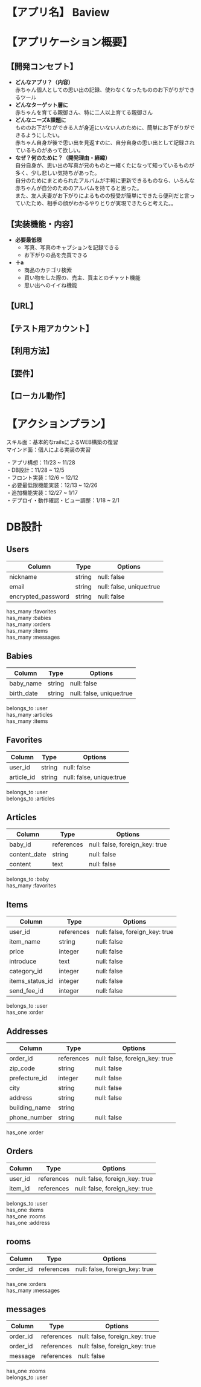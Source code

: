 # 【アプリ名】  Baview

# 【アプリケーション概要】

## 【開発コンセプト】
* **どんなアプリ？（内容）**  
赤ちゃん個人としての思い出の記録、使わなくなったもののお下がりができるツール  
* **どんなターゲット層に**  
赤ちゃんを育てる親御さん、特に二人以上育てる親御さん  
* **どんなニーズ&課題に**  
もののお下がりができる人が身近にいない人のために、簡単にお下がりができるようにしたい。  
赤ちゃん自身が後で思い出を見返すのに、自分自身の思い出として記録されているものがあって欲しい。  
* **なぜ？何のために？（開発理由・経緯）**  
自分自身が、思い出の写真が兄のものと一緒くたになって知っているものが多く、少し悲しい気持ちがあった。  
自分のためにまとめられたアルバムが手軽に更新できるものなら、いろんな赤ちゃんが自分のためのアルバムを持てると思った。  
また、友人夫妻がお下がりによるものの授受が簡単にできたら便利だと言っていたため、相手の顔がわかるやりとりが実現できたらと考えた。。  
## 【実装機能・内容】
* **必要最低限**  
  * 写真、写真のキャプションを記録できる  
  * お下がりの品を売買できる  
* **＋a**  
  * 商品のカテゴリ検索  
  * 買い物をした際の、売主、買主とのチャット機能  
  * 思い出へのイイね機能  

## 【URL】

## 【テスト用アカウント】

## 【利用方法】

## 【要件】

## 【ローカル動作】

# 【アクションプラン】
スキル面：基本的なrailsによるWEB構築の復習  
マインド面：個人による実装の実習  

・アプリ構想：11/23 ~ 11/28  
・DB設計：11/28 ~ 12/5  
・フロント実装：12/6 ~ 12/12  
・必要最低限機能実装：12/13 ~ 12/26  
・追加機能実装：12/27 ~ 1/17  
・デプロイ・動作確認・ビュー調整：1/18 ~ 2/1  


# DB設計  

## Users

|Column                   |Type    |Options                   |
|-------------------------|--------|--------------------------|
|nickname                 |string  |null: false               |
|email                    |string  |null: false, unique:true  |
|encrypted_password       |string  |null: false               |

has_many :favorites  
has_many :babies  
has_many :orders  
has_many :items  
has_many :messages  



## Babies  

|Column                   |Type    |Options                   |
|-------------------------|--------|--------------------------|
|baby_name                |string  |null: false               |
|birth_date               |string  |null: false, unique:true  |

belongs_to :user  
has_many :articles  
has_many :items



## Favorites  

|Column                   |Type    |Options                   |
|-------------------------|--------|--------------------------|
|user_id                  |string  |null: false               |
|article_id               |string  |null: false, unique:true  |

belongs_to :user  
belongs_to :articles  



## Articles  

|Column                   |Type        |Options                         |
|-------------------------|------------|--------------------------------|
|baby_id                  |references  |null: false, foreign_key: true  |
|content_date             |string      |null: false                     |
|content                  |text        |null: false                     |

belongs_to :baby  
has_many :favorites  



## Items

|Column          |Type        |Options                         |
|----------------|------------|--------------------------------|
|user_id         |references  |null: false, foreign_key: true  |
|item_name       |string      |null: false                     |
|price           |integer     |null: false                     |
|introduce       |text        |null: false                     |
|category_id     |integer     |null: false                     |
|items_status_id |integer     |null: false                     |
|send_fee_id     |integer     |null: false                     |

belongs_to :user  
has_one :order  



## Addresses

|Column          |Type        |Options                         |
|----------------|------------|--------------------------------|
|order_id        |references  |null: false, foreign_key: true  |
|zip_code        |string      |null: false                     |
|prefecture_id   |integer     |null: false                     |
|city            |string      |null: false                     |
|address         |string      |null: false                     |
|building_name   |string      |                                |
|phone_number    |string      |null: false                     |

has_one :order

## Orders

|Column          |Type        |Options                         |
|----------------|------------|--------------------------------|
|user_id         |references  |null: false, foreign_key: true  |
|item_id         |references  |null: false, foreign_key: true  |

belongs_to :user  
has_one :items  
has_one :rooms  
has_one :address  



## rooms

|Column          |Type        |Options                         |
|----------------|------------|--------------------------------|
|order_id        |references  |null: false, foreign_key: true  |

has_one :orders  
has_many :messages  



## messages

|Column          |Type        |Options                         |
|----------------|------------|--------------------------------|
|order_id        |references  |null: false, foreign_key: true  |
|order_id        |references  |null: false, foreign_key: true  |
|message         |references  |null: false                     |

has_one :rooms  
belongs_to :user  



